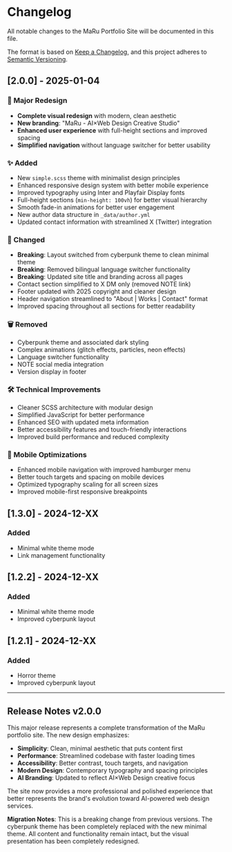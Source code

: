 # Changelog

All notable changes to the MaRu Portfolio Site will be documented in this file.

The format is based on [Keep a Changelog](https://keepachangelog.com/en/1.0.0/),
and this project adheres to [Semantic Versioning](https://semver.org/spec/v2.0.0.html).

## [2.0.0] - 2025-01-04

### 🎨 Major Redesign
- **Complete visual redesign** with modern, clean aesthetic
- **New branding**: "MaRu - AI×Web Design Creative Studio" 
- **Enhanced user experience** with full-height sections and improved spacing
- **Simplified navigation** without language switcher for better usability

### ✨ Added
- New `simple.scss` theme with minimalist design principles
- Enhanced responsive design system with better mobile experience
- Improved typography using Inter and Playfair Display fonts
- Full-height sections (`min-height: 100vh`) for better visual hierarchy
- Smooth fade-in animations for better user engagement
- New author data structure in `_data/author.yml`
- Updated contact information with streamlined X (Twitter) integration

### 🔄 Changed
- **Breaking**: Layout switched from cyberpunk theme to clean minimal theme
- **Breaking**: Removed bilingual language switcher functionality
- **Breaking**: Updated site title and branding across all pages
- Contact section simplified to X DM only (removed NOTE link)
- Footer updated with 2025 copyright and cleaner design
- Header navigation streamlined to "About | Works | Contact" format
- Improved spacing throughout all sections for better readability

### 🗑️ Removed
- Cyberpunk theme and associated dark styling
- Complex animations (glitch effects, particles, neon effects)
- Language switcher functionality
- NOTE social media integration
- Version display in footer

### 🛠️ Technical Improvements
- Cleaner SCSS architecture with modular design
- Simplified JavaScript for better performance
- Enhanced SEO with updated meta information
- Better accessibility features and touch-friendly interactions
- Improved build performance and reduced complexity

### 📱 Mobile Optimizations
- Enhanced mobile navigation with improved hamburger menu
- Better touch targets and spacing on mobile devices
- Optimized typography scaling for all screen sizes
- Improved mobile-first responsive breakpoints

## [1.3.0] - 2024-12-XX
### Added
- Minimal white theme mode
- Link management functionality

## [1.2.2] - 2024-12-XX
### Added
- Minimal white theme mode
- Improved cyberpunk layout

## [1.2.1] - 2024-12-XX
### Added
- Horror theme
- Improved cyberpunk layout

---

## Release Notes v2.0.0

This major release represents a complete transformation of the MaRu portfolio site. The new design emphasizes:

- **Simplicity**: Clean, minimal aesthetic that puts content first
- **Performance**: Streamlined codebase with faster loading times
- **Accessibility**: Better contrast, touch targets, and navigation
- **Modern Design**: Contemporary typography and spacing principles
- **AI Branding**: Updated to reflect AI×Web Design creative focus

The site now provides a more professional and polished experience that better represents the brand's evolution toward AI-powered web design services.

**Migration Notes**: This is a breaking change from previous versions. The cyberpunk theme has been completely replaced with the new minimal theme. All content and functionality remain intact, but the visual presentation has been completely redesigned.